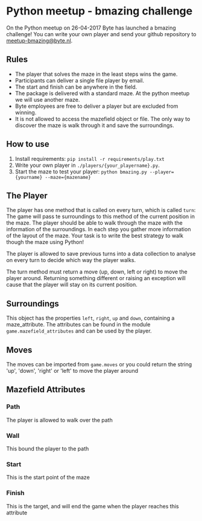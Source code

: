 # Python meetup - bmazing challenge
On the Python meetup on 26-04-2017 Byte has launched a bmazing challenge!
You can write your own player and send your github repository to meetup-bmazing@byte.nl.

## Rules
* The player that solves the maze in the least steps wins the game.
* Participants can deliver a single file player by email.
* The start and finish can be anywhere in the field.
* The package is delivered with a standard maze. At the python meetup we will use another maze.
* Byte employees are free to deliver a player but are excluded from winning.
* It is not allowed to access the mazefield object or file. The only way to discover the maze is walk through it and save the surroundings.

## How to use
1. Install requirements:
`pip install -r requirements/play.txt`
1. Write your own player in `./players/{your_playername}.py`.
1. Start the maze to test your player:
`python bmazing.py --player={yourname} --maze={mazename}`

## The Player
The player has one method that is called on every turn, which is called `turn`:
The game will pass te surroundings to this method of the current position in the maze.
The player should be able to walk through the maze with the information of the surroundings.
In each step you gather more information of the layout of the maze.
Your task is to write the best strategy to walk though the maze using Python!

The player is allowed to save previous turns into a data collection to analyse on every turn to decide which way the player walks.

The turn method must return a move (up, down, left or right) to move the player around.
Returning something different or raising an exception will cause that the player will stay on its current position.

## Surroundings
This object has the properties `left`, `right`, `up` and `down`, containing a maze_attribute. 
The attributes can be found in the module `game.mazefield_attributes` and can be used by the player.

## Moves
The moves can be imported from `game.moves` or you could return the string 'up', 'down', 'right' or 'left' to move the player around

## Mazefield Attributes
### Path
The player is allowed to walk over the path

### Wall
This bound the player to the path

### Start
This is the start point of the maze

### Finish
This is the target, and will end the game when the player reaches this attribute
